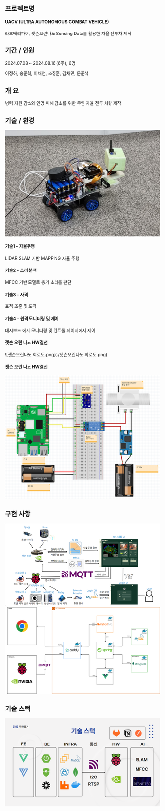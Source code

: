 ## 프로젝트명

#### UACV (ULTRA AUTONOMOUS COMBAT VEHICLE)

라즈베리파이, 젯슨오린나노 Sensing Data를 활용한 자율 전투차 제작

## 기간 / 인원

2024.07.08 ~ 2024.08.16 (6주),  6명

이정하, 송준혁, 이채연, 조정훈, 김채민, 문준석

## 개       요

병력 자원 감소와 인명 피해 감소를 위한 무인 자율 전투 차량 제작

## 기술 / 환경

![오린카.jpg](./오린카.jpg)

#### 기술1 - 자율주행
LIDAR SLAM 기반 MAPPING 자율 주행

#### 기술2 - 소리 분석
MFCC 기반 모델로 총기 소리를 판단

#### 기술3 - 사격
표적 조준 및 포격

#### 기술4 - 원격 모니터링 및 제어
대시보드 에서 모니터링 및 컨트롤 페이지에서 제어


#### 젯슨 오린 나노 HW결선
![젯슨오린나노 회로도.png](./젯슨오린나노 회로도.png)

#### 젯슨 오린 나노 HW결선
![라즈베리파이_HW결선.png](./라즈베리파이_HW결선.png)

## 구현   사항

![image.png](./assets/image.png)
![아키텍처.png](./아키텍처.png)

## 기술   스택

![image-1.png](./assets/image-1.png)
